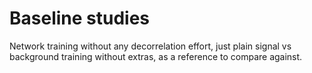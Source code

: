 # Baseline studies

Network training without any decorrelation effort,
just plain signal vs background training without extras,
as a reference to compare against.
